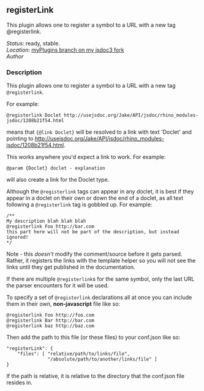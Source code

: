 ## registerLink
This plugin allows one to register a symbol to a URL with a new tag @registerlink.

*Status*: ready, stable.  
*Location*: [myPlugins branch on my jsdoc3 fork](https://github.com/mathematicalcoffee/jsdoc/blob/myPlugins/plugins/registerLink.js)  
*Author*

### Description
This plugin allows one to register a symbol to a URL with a new tag `@registerlink`.

For example:

    @registerlink Doclet http://usejsdoc.org/Jake/API/jsdoc/rhino_modules-jsdoc/1208b21f54.html

means that `{@link Doclet}` will be resolved to a link with text 'Doclet' and
pointing to http://usejsdoc.org/Jake/API/jsdoc/rhino_modules-jsdoc/1208b21f54.html.

This works anywhere you'd expect a link to work. For example:

    @param {Doclet} doclet - explanation

will also create a link for the Doclet type.

Although the `@registerlink` tags can appear in any doclet, it is best if they
appear in a doclet on their own or down the end of a doclet, as all text following
a `@registerlink` tag is gobbled up. For example:

    /**
    My description blah blah blah
    @registerlink Foo http://bar.com
    this part here will not be part of the description, but instead ignored!
    */

Note - this *doesn't* modify the comment/source before it gets parsed.
Rather, it registers the links with the template helper so you will not
see the links until they get published in the documentation.

If there are multiple `@registerlink`s for the same symbol, only the last
URL the parser encounters for it will be used.

To specify a set of `@registerlink` declarations all at once you can include
them in their own, **non-javascript** file like so:

    @registerlink Foo http://foo.com
    @registerlink Bar http://bar.com
    @registerlink baz http://baz.com

Then add the path to this file (or these files) to your conf.json like so:

    "registerLink": {
        "files": [ "relative/path/to/links/file",
                   "/absolute/path/to/another/links/file" ]
    }

If the path is relative, it is relative to the directory that the conf.json file
resides in.
